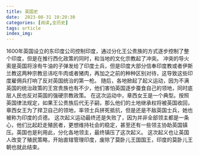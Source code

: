 ```yaml
---
title: 英国史
date:  2023-08-31 10:20:30
categories: [阅读,全历史]
tags: article
index_img: 
---
```

1600年英国设立的东印度公司控制印度，通过分化王公贵族的方式逐步控制了整个印度，但是在推行西化政策的同时，和当地的文化宗教起了冲突。
冲突的导火索是英国将涂有牛油的子弹发给了印度士兵，但是印度大部分信奉印度教或者伊斯兰教这两种宗教忌讳吃牛肉或者猪肉，再加之之前的种种区别对待，这导致这些印度雇佣兵打响了反对英国统治的第一枪。
随后，各地掀起了起义运动，因为不满英国的统治政策的王宫贵族也有不少，他们害怕英国逐步蚕食自己的领地，同时底层人民也反对英国的强硬宗教政策。
在这次运动中，章西女王是一个典型。按照英国律法规定，如果王公贵族后代无子嗣，那么他们的土地继承权将被英国收回，章西女王为了捍卫自己的领地，率领士兵拼死抵抗，但是还是不敌英国士兵，她也被称为印度的贞德。
这次起义运动最终还是失败了，因为并非全部领主都是一条心，他们比起赶走殖民者，更想维持社会的稳定，甚至还有一些领主协助英国镇压。英国也是利用此，分化各地领主，最终镇压了这次起义。
这次起义也让英国人改变了殖民策略，开始直辖管理印度，废除了莫卧儿王国国王，印度的莫卧儿王朝也就此结束。